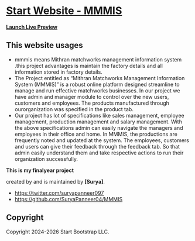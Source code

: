 # [Start Website - MMMIS](https://mmwps.000webhostapp.com/)

**[Launch Live Preview](https://mmwps.000webhostapp.com/)**

## This website usages
* mmmis means Mithran matchworks management information system .this project advantages is maintain the factory details and all information stored in factory details.
* The Project entitled as “Mithran Matchworks Management Information System (MMMIS)” is a robust online platform designed streamline to manage and run effective
  matchworks businesses. In our project we have admin and manager module to control over the new users, customers and employees. The products manufactured through ourorganization was specified in the product tab.
* Our project has lot of specifications like sales management, employee management, production management and salary management. With the above specifications admin can easily
  navigate the managers and employees in their office and home. In MMMIS, the productions are frequently noted and updated at the system. The employees, customers and users can give their
  feedback through the feedback tab. So that admin easily understand them and take respective actions to run their organization successfully.
  
**This is my finalyear project**

 created by and is maintained by **[Surya]**.
* <https://twitter.com/suryapanneer097>
* <https://github.com/SuryaPanneer04/MMMIS>

## Copyright

Copyright 2024-2026 Start Bootstrap LLC.

